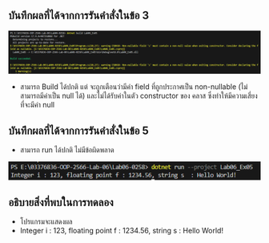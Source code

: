 ## บันทึกผลที่ได้จากการรันคำสั่งในข้อ 3 

![pic](/Pictures/pic-15.png)

- สามารถ Build ได้ปกติ แต่ จะถูกเตือนว่ามีค่า field ที่ถูกประกาศเป็น non-nullable (ไม่สามารถมีค่าเป็น null ได้) และไม่ได้รับค่าในตัว constructor ของ
คลาส ซึ่งทำให้มีความเสี่ยงที่จะมีค่า null

## บันทึกผลที่ได้จากการรันคำสั่งในข้อ 5

- สามารถ run ได้ปกติ ไม่มีข้อผิดพลาด

![pic](/Pictures/pic-16.png)

## อธิบายสิ่งที่พบในการทดลอง

- โปรแกรมจะแสดงผล
-  Integer i : 123, floating point f : 1234.56, string s  : Hello World!
